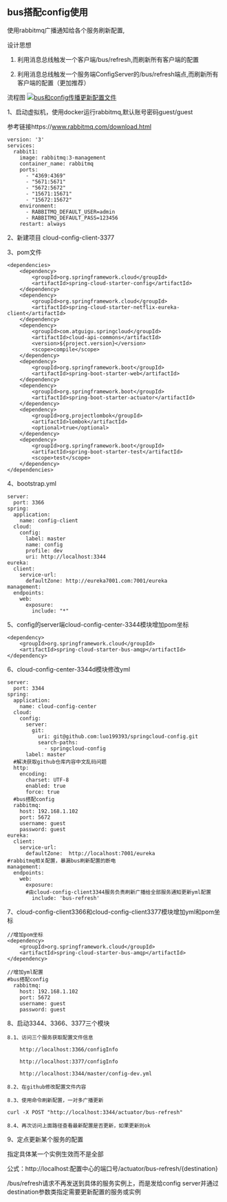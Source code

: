 ## bus搭配config使用

使用rabbitmq广播通知给各个服务刷新配置,

设计思想
  1) 利用消息总线触发一个客户端/bus/refresh,而刷新所有客户端的配置
  
  2) 利用消息总线触发一个服务端ConfigServer的/bus/refresh端点,而刷新所有客户端的配置（更加推荐）
  
流程图
<a data-fancybox title="bus和config传播更新配置文件" href="/springcloudh/bus/bus和config传播更新配置文件.PNG">![bus和config传播更新配置文件](/springcloudh/bus/bus和config传播更新配置文件.PNG "bus和config传播更新配置文件")</a>

1、启动虚拟机，使用docker运行rabbitmq,默认账号密码guest/guest

参考链接https://www.rabbitmq.com/download.html

```
version: '3'
services:
  rabbit1:
    image: rabbitmq:3-management
    container_name: rabbitmq
    ports:
      - "4369:4369"
      - "5671:5671"
      - "5672:5672"
      - "15671:15671"
      - "15672:15672"
    environment:
      - RABBITMQ_DEFAULT_USER=admin
      - RABBITMQ_DEFAULT_PASS=123456
    restart: always
````

2、新建项目 cloud-config-client-3377

3、pom文件
```
<dependencies>
	<dependency>
		<groupId>org.springframework.cloud</groupId>
		<artifactId>spring-cloud-starter-config</artifactId>
	</dependency>
	<dependency>
		<groupId>org.springframework.cloud</groupId>
		<artifactId>spring-cloud-starter-netflix-eureka-client</artifactId>
	</dependency>
	<dependency>
		<groupId>com.atguigu.springcloud</groupId>
		<artifactId>cloud-api-commons</artifactId>
		<version>${project.version}</version>
		<scope>compile</scope>
	</dependency>
	<dependency>
		<groupId>org.springframework.boot</groupId>
		<artifactId>spring-boot-starter-web</artifactId>
	</dependency>
	<dependency>
		<groupId>org.springframework.boot</groupId>
		<artifactId>spring-boot-starter-actuator</artifactId>
	</dependency>
	<dependency>
		<groupId>org.projectlombok</groupId>
		<artifactId>lombok</artifactId>
		<optional>true</optional>
	</dependency>
	<dependency>
		<groupId>org.springframework.boot</groupId>
		<artifactId>spring-boot-starter-test</artifactId>
		<scope>test</scope>
	</dependency>
</dependencies>
```

4、bootstrap.yml
```
server:
  port: 3366
spring:
  application:
    name: config-client
  cloud:
    config:
      label: master
      name: config
      profile: dev
      uri: http://localhost:3344
eureka:
  client:
    service-url:
      defaultZone: http://eureka7001.com:7001/eureka
management:
  endpoints:
    web:
      exposure:
        include: "*"
```

5、config的server端cloud-config-center-3344模块增加pom坐标
```
<dependency>
	<groupId>org.springframework.cloud</groupId>
	<artifactId>spring-cloud-starter-bus-amqp</artifactId>
</dependency>
```

6、cloud-config-center-3344d模块修改yml
```
server:
  port: 3344
spring:
  application:
    name: cloud-config-center
  cloud:
    config:
      server:
        git:
          uri: git@github.com:luo199393/springcloud-config.git
          search-paths:
            - springcloud-config
      label: master
  #解决获取github仓库内容中文乱码问题
  http:
    encoding:
      charset: UTF-8
      enabled: true
      force: true
  #bus搭配config
  rabbitmq:
    host: 192.168.1.102
    port: 5672
    username: guest
    password: guest
eureka:
  client:
    service-url:
      defaultZone:  http://localhost:7001/eureka
#rabbitmq相关配置，暴漏bus刷新配置的断电
management:
  endpoints:
    web:
      exposure:
	  #由cloud-config-client3344服务负责刷新广播给全部服务通知更新yml配置
        include: 'bus-refresh'
```

7、cloud-config-client3366和cloud-config-client3377模块增加yml和pom坐标
```
//增加pom坐标
<dependency>
	<groupId>org.springframework.cloud</groupId>
	<artifactId>spring-cloud-starter-bus-amqp</artifactId>
</dependency>

//增加yml配置
#bus搭配config
  rabbitmq:
    host: 192.168.1.102
    port: 5672
    username: guest
    password: guest
```

8、启动3344、3366、3377三个模块

	8.1、访问三个服务获取配置文件信息
	
		http://localhost:3366/configInfo  
		
		http://localhost:3377/configInfo
		
		http://localhost:3344/master/config-dev.yml
		
	8.2、在github修改配置文件内容
	
	8.3、使用命令刷新配置，一对多广播更新
	
	curl -X POST "http://localhost:3344/actuator/bus-refresh"
	
	8.4、再次访问上面路径查看最新配置是否更新，如果更新则ok
	
9、定点更新某个服务的配置

  指定具体某一个实例生效而不是全部
  
  公式：http://localhost:配置中心的端口号/actuator/bus-refresh/{destination}
  
  /bus/refresh请求不再发送到具体的服务实例上，而是发给config server并通过destination参数类指定需要更新配置的服务或实例